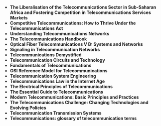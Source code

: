 <ul>

                             

 <li><b><a target="_blank" href="https://github.com/manjunath5496/Telecommunications-Books/blob/master/tlj(1).pdf" style="text-decoration:none;">The Liberalisation of the Telecommunications Sector in Sub-Saharan Africa and Fostering Competition in Telecommunications Services Markets </a></b></li>

 <li><b><a target="_blank" href="https://github.com/manjunath5496/Telecommunications-Books/blob/master/tjl(2).pdf" style="text-decoration:none;">Competitive Telecommunications: How to Thrive Under the Telecommunications Act</a></b></li>

<li><b><a target="_blank" href="https://github.com/manjunath5496/Telecommunications-Books/blob/master/tlj(3).pdf" style="text-decoration:none;">Understanding Telecommunications Networks</a></b></li>
 <li><b><a target="_blank" href="https://github.com/manjunath5496/Telecommunications-Books/blob/master/tlj(4).pdf" style="text-decoration:none;">The Telecommunications Handbook</a></b></li>                              
<li><b><a target="_blank" href="https://github.com/manjunath5496/Telecommunications-Books/blob/master/tlj(5).pdf" style="text-decoration:none;">Optical Fiber Telecommunications V B: Systems and Networks</a></b></li>
<li><b><a target="_blank" href="https://github.com/manjunath5496/Telecommunications-Books/blob/master/tlj(6).pdf" style="text-decoration:none;">Signaling in Telecommunication Networks </a></b></li>
 <li><b><a target="_blank" href="https://github.com/manjunath5496/Telecommunications-Books/blob/master/tlj(7).pdf" style="text-decoration:none;">Telecommunications Demystified</a></b></li>

 <li><b><a target="_blank" href="https://github.com/manjunath5496/Telecommunications-Books/blob/master/tlj(8).pdf" style="text-decoration:none;">Telecommunication Circuits and Technology </a></b></li>
   <li><b><a target="_blank" href="https://github.com/manjunath5496/Telecommunications-Books/blob/master/tlj(9).pdf" style="text-decoration:none;">Fundamentals of Telecommunications</a></b></li>
  
   <li><b><a target="_blank" href="https://github.com/manjunath5496/Telecommunications-Books/blob/master/tlj(10).pdf" style="text-decoration:none;">OSI Reference Model for Telecommunications </a></b></li>
 <li><b><a target="_blank" href="https://github.com/manjunath5496/Telecommunications-Books/blob/master/tlj(11).pdf" style="text-decoration:none;">Telecommunication System Engineering</a></b></li>

 <li><b><a target="_blank" href="https://github.com/manjunath5496/Telecommunications-Books/blob/master/tlj(12).pdf" style="text-decoration:none;">Telecommunications Law in the Internet Age </a></b></li>
   <li><b><a target="_blank" href="https://github.com/manjunath5496/Telecommunications-Books/blob/master/tlj(13).pdf" style="text-decoration:none;">The Electrical Principles of Telecommunications</a></b></li>

  <li><b><a target="_blank" href="https://github.com/manjunath5496/Telecommunications-Books/blob/master/tlj(14).pdf" style="text-decoration:none;">The Essential Guide to Telecommunications</a></b></li>
   <li><b><a target="_blank" href="https://github.com/manjunath5496/Telecommunications-Books/blob/master/tlj(15).pdf" style="text-decoration:none;">Modern Telecommunications: Basic Principles and Practices</a></b></li>
 
<li><b><a target="_blank" href="https://github.com/manjunath5496/Telecommunications-Books/blob/master/tlj(16).pdf" style="text-decoration:none;">The Telecommunications Challenge: Changing Technologies and Evolving Policies </a></b></li>

  <li><b><a target="_blank" href="https://github.com/manjunath5496/Telecommunications-Books/blob/master/tlj(17).pdf" style="text-decoration:none;">Telecommunication Transmission Systems</a></b></li>
   <li><b><a target="_blank" href="https://github.com/manjunath5496/Telecommunications-Books/blob/master/tlj(18).pdf" style="text-decoration:none;">Telecommunications: glossary of telecommunication terms</a></b></li>
 
 
 
</ul>
